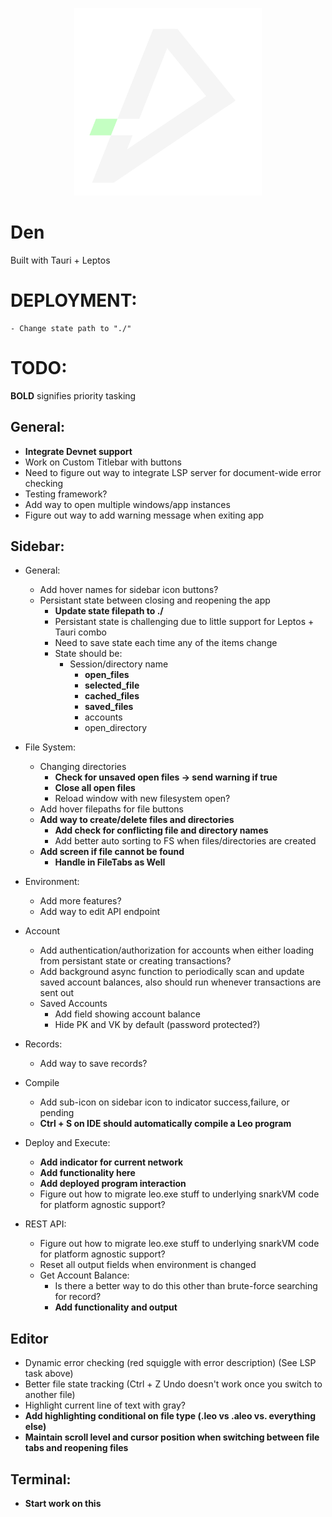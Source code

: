 <p align="center"> 
    <img alt="den" width="300" src="./src-tauri/icons/den.png">
</p>

# Den

Built with Tauri + Leptos

# DEPLOYMENT:
    - Change state path to "./"

# TODO:

**BOLD** signifies priority tasking

## General:
- **Integrate Devnet support**
- Work on Custom Titlebar with buttons
- Need to figure out way to integrate LSP server for document-wide error checking
- Testing framework?
- Add way to open multiple windows/app instances
- Figure out way to add warning message when exiting app

## Sidebar:
- General:
    - Add hover names for sidebar icon buttons?
    - Persistant state between closing and reopening the app
        - **Update state filepath to ./**
        - Persistant state is challenging due to little support for Leptos + Tauri combo
        - Need to save state each time any of the items change
        - State should be:
            - Session/directory name
                - **open_files**
                - **selected_file**
                - **cached_files**
                - **saved_files**
                - accounts
                - open_directory
- File System:
    - Changing directories
        - **Check for unsaved open files -> send warning if true**
        - **Close all open files**
        - Reload window with new filesystem open?
    - Add hover filepaths for file buttons
    - **Add way to create/delete files and directories**
        - **Add check for conflicting file and directory names**
        - Add better auto sorting to FS when files/directories are created
    - **Add screen if file cannot be found**
        - **Handle in FileTabs as Well**

- Environment:
    - Add more features?
    - Add way to edit API endpoint
- Account
    - Add authentication/authorization for accounts when either loading from persistant state or creating transactions?
    - Add background async function to periodically scan and update saved account balances, also should run whenever transactions are sent out
    - Saved Accounts
        - Add field showing account balance
        - Hide PK and VK by default (password protected?)
- Records:
    - Add way to save records?
- Compile
    - Add sub-icon on sidebar icon to indicator success,failure, or pending
    - **Ctrl + S on IDE should automatically compile a Leo program**
- Deploy and Execute:
    - **Add indicator for current network**
    - **Add functionality here**
    - **Add deployed program interaction**
    - Figure out how to migrate leo.exe stuff to underlying snarkVM code for platform agnostic support?
- REST API:
    - Figure out how to migrate leo.exe stuff to underlying snarkVM code for platform agnostic support?
    - Reset all output fields when environment is changed
    - Get Account Balance:
        - Is there a better way to do this other than brute-force searching for record?
        - **Add functionality and output**

## Editor
- Dynamic error checking (red squiggle with error description) (See LSP task above)
- Better file state tracking (Ctrl + Z Undo doesn't work once you switch to another file)
- Highlight current line of text with gray?
- **Add highlighting conditional on file type (.leo vs .aleo vs. everything else)**
- **Maintain scroll level and cursor position when switching between file tabs and reopening files**

## Terminal:
- **Start work on this**




